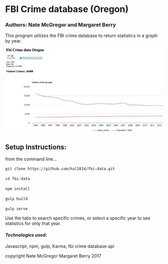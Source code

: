 # FBI Crime database (Oregon)

### Authors: Nate McGregor and Margaret Berry

This program utilizes the FBI crime database to return statistics in a graph by year.

![alt text](img/screen.png)


## Setup Instructions:

from the command line...
```
git clone https://github.com/hal2814/fbi-data.git

cd fbi-data

npm install

gulp build

gulp serve
```

Use the tabs to search specific crimes, or select a specific year to see statistics for only that year.


#### _Technologies used:_
Javascript, npm, gulp, Karma, fbi crime database api


copyright Nate McGregor Margaret Berry 2017
